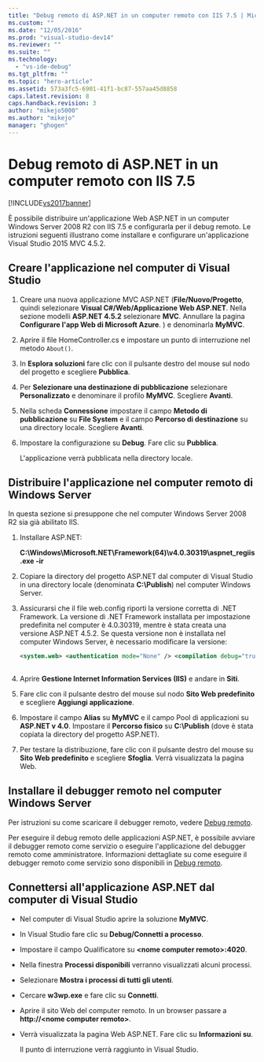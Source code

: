 ```yaml
---
title: "Debug remoto di ASP.NET in un computer remoto con IIS 7.5 | Microsoft Docs"
ms.custom: ""
ms.date: "12/05/2016"
ms.prod: "visual-studio-dev14"
ms.reviewer: ""
ms.suite: ""
ms.technology: 
  - "vs-ide-debug"
ms.tgt_pltfrm: ""
ms.topic: "hero-article"
ms.assetid: 573a3fc5-6901-41f1-bc87-557aa45d8858
caps.latest.revision: 8
caps.handback.revision: 3
author: "mikejo5000"
ms.author: "mikejo"
manager: "ghogen"
---
```

# Debug remoto di ASP.NET in un computer remoto con IIS 7.5
[!INCLUDE[vs2017banner](../code-quality/includes/vs2017banner.md)]

È possibile distribuire un'applicazione Web ASP.NET in un computer Windows Server 2008 R2 con IIS 7.5 e configurarla per il debug remoto. Le istruzioni seguenti illustrano come installare e configurare un'applicazione Visual Studio 2015 MVC 4.5.2.  
  
## Creare l'applicazione nel computer di Visual Studio  
  
1.  Creare una nuova applicazione MVC ASP.NET \(**File\/Nuovo\/Progetto**, quindi selezionare **Visual C\#\/Web\/Applicazione Web ASP.NET**. Nella sezione modelli **ASP.NET 4.5.2** selezionare **MVC**. Annullare la pagina **Configurare l'app Web di Microsoft Azure**. \) e denominarla **MyMVC**.  
  
2.  Aprire il file HomeController.cs e impostare un punto di interruzione nel metodo `About()`.  
  
3.  In **Esplora soluzioni** fare clic con il pulsante destro del mouse sul nodo del progetto e scegliere **Pubblica**.  
  
4.  Per **Selezionare una destinazione di pubblicazione** selezionare **Personalizzato** e denominare il profilo **MyMVC**. Scegliere **Avanti**.  
  
5.  Nella scheda **Connessione** impostare il campo **Metodo di pubblicazione** su **File System** e il campo **Percorso di destinazione** su una directory locale. Scegliere **Avanti**.  
  
6.  Impostare la configurazione su **Debug**. Fare clic su **Pubblica**.  
  
     L'applicazione verrà pubblicata nella directory locale.  
  
## Distribuire l'applicazione nel computer remoto di Windows Server  
 In questa sezione si presuppone che nel computer Windows Server 2008 R2 sia già abilitato IIS.  
  
1.  Installare ASP.NET:  
  
     **C:\\Windows\\Microsoft.NET\\Framework\(64\)\\v4.0.30319\\aspnet\_regiis.exe \-ir**  
  
2.  Copiare la directory del progetto ASP.NET dal computer di Visual Studio in una directory locale \(denominata **C:\\Publish**\) nel computer Windows Server.  
  
3.  Assicurarsi che il file web.config riporti la versione corretta di .NET Framework.  La versione di .NET Framework installata per impostazione predefinita nel computer è 4.0.30319, mentre è stata creata una versione ASP.NET 4.5.2. Se questa versione non è installata nel computer Windows Server, è necessario modificare la versione:  
  
    ```xml  
    <system.web> <authentication mode="None" /> <compilation debug="true" targetFramework="4.0.30319" /> <httpRuntime targetFramework="4.0.30319" /> </system.web>  
  
    ```  
  
4.  Aprire **Gestione Internet Information Services \(IIS\)** e andare in **Siti**.  
  
5.  Fare clic con il pulsante destro del mouse sul nodo **Sito Web predefinito** e scegliere **Aggiungi applicazione**.  
  
6.  Impostare il campo **Alias** su **MyMVC** e il campo Pool di applicazioni su **ASP.NET v 4.0**. Impostare il **Percorso fisico** su **C:\\Publish** \(dove è stata copiata la directory del progetto ASP.NET\).  
  
7.  Per testare la distribuzione, fare clic con il pulsante destro del mouse su **Sito Web predefinito** e scegliere **Sfoglia**. Verrà visualizzata la pagina Web.  
  
## Installare il debugger remoto nel computer Windows Server  
 Per istruzioni su come scaricare il debugger remoto, vedere [Debug remoto](../debugger/remote-debugging.md).  
  
 Per eseguire il debug remoto delle applicazioni ASP.NET, è possibile avviare il debugger remoto come servizio o eseguire l'applicazione del debugger remoto come amministratore. Informazioni dettagliate su come eseguire il debugger remoto come servizio sono disponibili in [Debug remoto](../debugger/remote-debugging.md).  
  
## Connettersi all'applicazione ASP.NET dal computer di Visual Studio  
  
-   Nel computer di Visual Studio aprire la soluzione **MyMVC**.  
  
-   In Visual Studio fare clic su **Debug\/Connetti a processo**.  
  
-   Impostare il campo Qualificatore su **\<nome computer remoto\>:4020**.  
  
-   Nella finestra **Processi disponibili** verranno visualizzati alcuni processi.  
  
-   Selezionare **Mostra i processi di tutti gli utenti**.  
  
-   Cercare **w3wp.exe** e fare clic su **Connetti**.  
  
-   Aprire il sito Web del computer remoto. In un browser passare a **http:\/\/\<nome computer remoto\>**.  
  
-   Verrà visualizzata la pagina Web ASP.NET. Fare clic su **Informazioni su**.  
  
     Il punto di interruzione verrà raggiunto in Visual Studio.